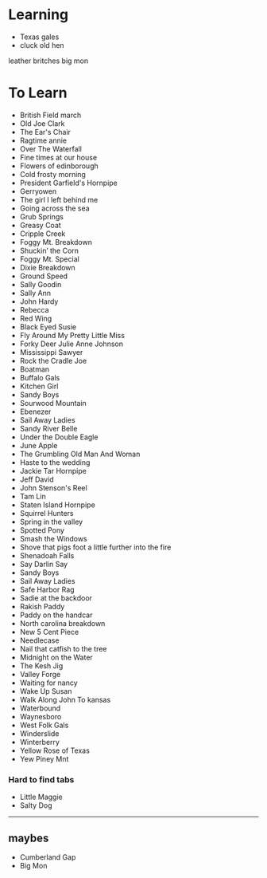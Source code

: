 
# Learning
* Texas gales
* cluck old hen


leather britches
big mon

# To Learn
* British Field march
* Old Joe Clark
* The Ear's Chair
* Ragtime annie  
* Over The Waterfall
* Fine times at our house
* Flowers of edinborough
* Cold frosty morning
* President Garfield's Hornpipe
* Gerryowen
* The girl I left behind me
* Going across the sea
* Grub Springs
* Greasy Coat
* Cripple Creek
* Foggy Mt. Breakdown
* Shuckin’ the Corn
* Foggy Mt. Special
* Dixie Breakdown
* Ground Speed
* Sally Goodin
* Sally Ann
* John Hardy
* Rebecca
* Red Wing
* Black Eyed Susie
* Fly Around My Pretty Little Miss
* Forky Deer Julie Anne Johnson
* Mississippi Sawyer
* Rock the Cradle Joe
* Boatman
* Buffalo Gals
* Kitchen Girl
* Sandy Boys
* Sourwood Mountain
* Ebenezer
* Sail Away Ladies
* Sandy River Belle
* Under the Double Eagle
* June Apple
* The Grumbling Old Man And Woman
* Haste to the wedding
* Jackie Tar Hornpipe 
* Jeff David
* John Stenson's Reel
* Tam Lin
* Staten Island Hornpipe
* Squirrel Hunters
* Spring in the valley
* Spotted Pony 
* Smash the Windows
* Shove that pigs foot a little further into the fire
* Shenadoah Falls
* Say Darlin Say
* Sandy Boys
* Sail Away Ladies
* Safe Harbor Rag
* Sadie at the backdoor
* Rakish Paddy
* Paddy on the handcar
* North carolina breakdown
* New 5 Cent Piece
* Needlecase
* Nail that catfish to the tree
* Midnight on the Water
* The Kesh Jig
* Valley Forge
* Waiting for nancy
* Wake Up Susan
* Walk Along John To kansas
* Waterbound
* Waynesboro
* West Folk Gals
* Winderslide
* Winterberry
* Yellow Rose of Texas
* Yew Piney Mnt

### Hard to find tabs
* Little Maggie
* Salty Dog

***
## maybes

* Cumberland Gap
* Big Mon
